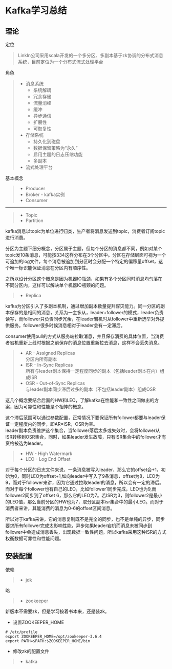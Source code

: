 # Kafka学习总结

## 理论

定位
> LinkIn公司采用scala开发的一个多分区、多副本基于zk协调的分布式消息系统，目前定位为一个分布式流式处理平台  

角色
> * 消息系统  
>   * 系统解耦
>   * 冗余存储
>   * 流量消峰
>   * 缓冲
>   * 异步通信
>   * 扩展性
>   * 可恢复性
> * 存储系统
>   * 持久化到磁盘
>   * 数据保留策略为“永久”
>   * 启用主题的日志压缩功能
>   * 多副本
> * 流式处理平台

基本概念
> * Producer
> * Broker - kafka实例
> * Consumer  

---

> * Topic
> * Partition  

kafka消息以topic为单位进行归类，生产者将消息发送到topic，消费者订阅topic进行消费。  

分区为主题下细分概念，分区属于主题，但每个分区的消息都不同，例如对某个topic发10条消息，可能按334这样分布在3个分区中。分区在存储层面可视为一个可追加的log文件，每个消息被追加到分区时会分配一个特定的偏移量offset，这个唯一标识能保证消息在分区内有顺序性。  

之所以设计分区这个概念是因为机器IO瓶颈，如果有多个分区同时消息均匀落在不同分区内，这样可以解决单个机器IO瓶颈的问题。

> * Replica
  
kafka为分区引入了多副本机制，通过增加副本数量提升容灾能力。同一分区的副本保存的是相同的消息，关系为一主多从，leader+follower的模式，leader负责读写，而follower只负责同步冗余，在leader宕机时从follower中重新选举对外提供服务。follower很多时候消息相对于leader会有一定滞后。

consumer使用pull的方式从服务端拉取消息，并且保存消费的具体位置，当消费者宕机重新上线时根据之前保存的消息位置重新拉去消息，这样不会丢失消息。

> * AR - Assigned Replicas  
>   分区内所有副本
> * ISR - In-Sync Replicas  
>   所有与leader副本保持一定程度同步的副本（包括leader副本在内）组成ISR
> * OSR - Out-of-Sync Replicas  
> 与leader副本同步滞后过多的副本（不包括leader副本）组成OSR

这几个概念要结合后面的HW和LEO，了解kafka在性能和一致性之间做出的方案，因为可靠性和性能是个相悖的概念。

这个滞后范围可以通过参数配置，正常情况下要保证所有follower都要与leader保证一定程度内的同步，即AR=ISR，OSR为空。  
leader副本负责维护这个集合，当follower落后太多或失效时，会将follower从ISR转移到OSR集合，同时，如果leader发生故障，只有ISR集合中的follower才有资格被选为leader。

> * HW - High Watermark
> * LEO - Log End Offset  

对于每个分区的日志文件来说，一条消息被写入leader，那么它的offset会+1，初始为0，同时LEO为offset+1,如向leader中写入了9条消息，offset为8，LEO为9，而对于follower来讲，因为它通过拉取leader的消息，所以会有一定的滞后。而对于每个follower也有自己的LEO，比如follower1同步完成，LEO也为9,而follower2同步到了offset 6，那么它的LEO为7。若ISR为3，则follower2是最小的LEO值，那么当前分区的HW也为7，取分区副本isr集合中的最小LEO。而对于消费者来讲，其能消费的消息为0-6的offset区间消息。  

所以对于kafka来讲，它的消息复制既不是完全的同步，也不是单纯的异步，同步要求所有follower完成太影响性能，异步如果leader宕机而消息未被同步到follower中会造成消息丢失，出现数据一致性问题。所以kafka采用这种ISR的方式权衡数据可靠性和性能问题。



## 安装配置

依赖

> * jdk  

略
> * zookeeper  

新版本不需要zk，但是学习按着书本来，还是装zk。

* 设置ZOOKEEPER_HOME  
```SHELL
# /etc/profile
export ZOOKEEPER_HOME=/opt/zookeeper-3.6.4
export PATH=$PATH:$ZOOKEEPER_HOME/bin
```
* 修改zk的配置文件  


> * kafka